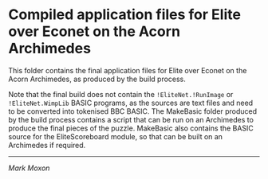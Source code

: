 # Compiled application files for Elite over Econet on the Acorn Archimedes

This folder contains the final application files for Elite over Econet on the Acorn Archimedes, as produced by the build process.

Note that the final build does not contain the `!EliteNet.!RunImage` or `!EliteNet.WimpLib` BASIC programs, as the sources are text files and need to be converted into tokenised BBC BASIC. The MakeBasic folder produced by the build process contains a script that can be run on an Archimedes to produce the final pieces of the puzzle. MakeBasic also contains the BASIC source for the EliteScoreboard module, so that can be built on an Archimedes if required.


---

_Mark Moxon_